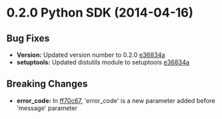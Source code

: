 # 0.2.0 Python SDK (2014-04-16)

## Bug Fixes
* **Version:** Updated version number to 0.2.0 [e36834a](https://github.com/wepay/Python-SDK/commit/e36834affa38232510d8091c8b84383c8762aa14)
* **setuptools:** Updated distutils module to setuptools [e36834a](https://github.com/wepay/Python-SDK/commit/e36834affa38232510d8091c8b84383c8762aa14)

## Breaking Changes
* **error_code:** In [ff70c67](https://github.com/wepay/Python-SDK/commit/ff70c676978f7afdfd971f20447c2f4b2dcbca39), 'error_code' is a new parameter added before 'message' parameter